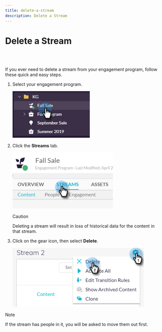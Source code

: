 ```yaml
---
title: delete-a-stream
description: Delete a Stream
---
```


# Delete a Stream
<br>&nbsp;

If you ever need to delete a stream from your engagement program, follow these quick and easy steps.

1. Select your engagement program.

   ![Image One](/help/sky/assets/engagement-programs/delete-a-stream/delete-a-stream-1.png)

1. Click the **Streams** tab.

   ![Image Two](/help/sky/assets/engagement-programs/delete-a-stream/delete-a-stream-2.png)

   >[!CAUTION]
   >
   >Deleting a stream will result in loss of historical data for
   >the content in that stream.

1. Click on the gear icon, then select **Delete**.

   ![Image Three](/help/sky/assets/engagement-programs/delete-a-stream/delete-a-stream-3.png)

>[!NOTE]
>
>If the stream has people in it, you will be asked to move them
>out first.
